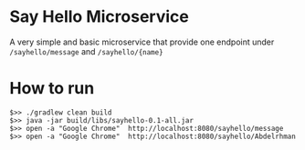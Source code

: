 # Say Hello Microservice

A very simple and basic microservice that provide one endpoint under ```/sayhello/message``` and ```/sayhello/{name}```

# How to run

```shell
$>> ./gradlew clean build
$>> java -jar build/libs/sayhello-0.1-all.jar 
$>> open -a "Google Chrome"  http://localhost:8080/sayhello/message 
$>> open -a "Google Chrome"  http://localhost:8080/sayhello/Abdelrhman 
```
